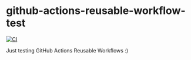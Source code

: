 # github-actions-reusable-workflow-test

[![CI](https://github.com/iamazeem/github-actions-reusable-workflow-test/actions/workflows/ci.yml/badge.svg?branch=main)](https://github.com/iamazeem/github-actions-reusable-workflow-test/actions/workflows/ci.yml)

Just testing GitHub Actions Reusable Workflows :)
